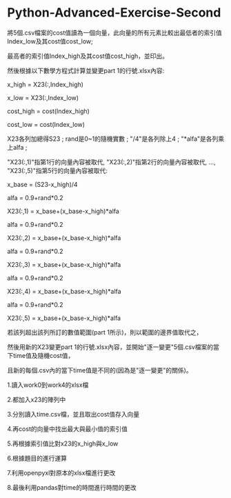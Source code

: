 # Python-Advanced-Exercise-Second
將5個.csv檔案的cost值讀為一個向量，此向量的所有元素比較出最低者的索引值Index_low及其cost值cost_low;

最高者的索引值Index_high及其cost值cost_high，並印出。

然後根據以下數學方程式計算並變更part 1的行號.xlsx內容:

x_high = X23(:,Index_high)

x_low  = X23(:,Index_low)    

cost_high = cost(Index_high)

cost_low = cost(Index_low)

X23各列加總得S23 ; rand是0~1的隨機實數 ; "/4"是各列除上4 ; "*alfa"是各列乘上alfa ; 

"X23(:,1)"指第1行的向量內容被取代, "X23(:,2)"指第2行的向量內容被取代, ..., "X23(:,5)"指第5行的向量內容被取代:

x_base = (S23-x_high)/4

alfa = 0.9+rand*0.2

X23(:,1) = x_base+(x_base-x_high)*alfa

alfa = 0.9+rand*0.2

X23(:,2) = x_base+(x_base-x_high)*alfa

alfa = 0.9+rand*0.2

X23(:,3) = x_base+(x_base-x_high)*alfa

alfa = 0.9+rand*0.2

X23(:,4) = x_base+(x_base-x_high)*alfa

alfa = 0.9+rand*0.2

X23(:,5) = x_base+(x_base-x_high)*alfa

若該列超出該列所訂的數值範圍(part 1所示)，則以範圍的邊界值取代之，

然後用新的X23變更part 1的行號.xlsx內容，並開始"逐一變更"5個.csv檔案的當下time值及隨機cost值，

且新的每個.csv內的當下time值是不同的(因為是"逐一變更"的關係)。



1.讀入work0到work4的xlsx檔

2.都加入x23的陣列中

3.分別讀入time.csv檔，並且取出cost值存入向量

4.再cost的向量中找出最大與最小值的索引值

5.再根據索引值比對x23的x_high與x_low

6.根據題目的進行運算

7.利用openpyxl對原本的xlsx檔進行更改

8.最後利用pandas對time的時間進行時間的更改
